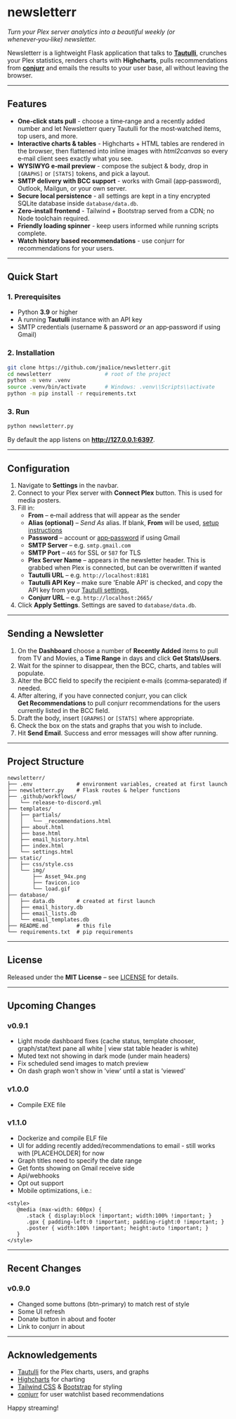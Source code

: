 # newsletterr

_Turn your Plex server analytics into a beautiful weekly (or whenever‑you‑like) newsletter._

Newsletterr is a lightweight Flask application that talks to **[Tautulli](https://tautulli.com/)**, crunches your Plex statistics, renders charts with **Highcharts**, pulls recommendations from **[conjurr](https://github.com/yungsnuzzy/conjurr)** and emails the results to your user base, all without leaving the browser.

---

## Features

* **One‑click stats pull** - choose a time‑range and a recently added number and let Newsletterr query Tautulli for the most‑watched items, top users, and more.  
* **Interactive charts & tables** - Highcharts + HTML tables are rendered in the browser, then flattened into inline images with *html2canvas* so every e‑mail client sees exactly what you see.  
* **WYSIWYG e‑mail preview** - compose the subject & body, drop in `[GRAPHS]` or `[STATS]` tokens, and pick a layout.  
* **SMTP delivery with BCC support** - works with Gmail (app‑password), Outlook, Mailgun, or your own server.  
* **Secure local persistence** - all settings are kept in a tiny encrypted SQLite database inside `database/data.db`.  
* **Zero‑install frontend** - Tailwind + Bootstrap served from a CDN; no Node toolchain required.  
* **Friendly loading spinner** - keep users informed while running scripts complete.
* **Watch history based recommendations** - use conjurr for recommendations for your users.

---

## Quick Start

### 1. Prerequisites

* Python **3.9** or higher  
* A running **Tautulli** instance with an API key  
* SMTP credentials (username & password _or_ an app‑password if using Gmail)

### 2. Installation

```bash
git clone https://github.com/jma1ice/newsletterr.git
cd newsletterr                 # root of the project
python -m venv .venv
source .venv/bin/activate      # Windows: .venv\\Scripts\\activate
python -m pip install -r requirements.txt
```

### 3. Run

```bash
python newsletterr.py
```

By default the app listens on **http://127.0.0.1:6397**.

---

## Configuration

1. Navigate to **Settings** in the navbar.  
2. Connect to your Plex server with **Connect Plex** button. This is used for media posters.  
3. Fill in:
   * **From** – e‑mail address that will appear as the sender  
   * **Alias (optional)** – _Send As_ alias. If blank, **From** will be used, [setup instructions](https://support.google.com/a/answer/33327?hl=en)  
   * **Password** – account or [app‑password](https://support.google.com/mail/answer/185833?hl=en) if using Gmail  
   * **SMTP Server** – e.g. `smtp.gmail.com`  
   * **SMTP Port** – `465` for SSL or `587` for TLS  
   * **Plex Server Name** – appears in the newsletter header. This is grabbed when Plex is connected, but can be overwritten if wanted  
   * **Tautulli URL** – e.g. `http://localhost:8181`  
   * **Tautulli API Key** – make sure 'Enable API' is checked, and copy the API key from your [Tautulli settings.](http://localhost:8181/settings#tabs_tabs-web_interface)  
   * **Conjurr URL** – e.g. `http://localhost:2665/`  
4. Click **Apply Settings**.  Settings are saved to `database/data.db`.

---

## Sending a Newsletter

1. On the **Dashboard** choose a number of **Recently Added** items to pull from TV and Movies, a **Time Range** in days and click **Get Stats\\Users**.  
2. Wait for the spinner to disappear, then the BCC, charts, and tables will populate.  
3. Alter the BCC field to specify the recipient e‑mails (comma‑separated) if needed.  
4. After altering, if you have connected conjurr, you can click **Get Recommendations** to pull conjurr recommendations for the users currently listed in the BCC field.  
5. Draft the body, insert `[GRAPHS]` or `[STATS]` where appropriate.  
6. Check the box on the stats and graphs that you wish to include.  
7. Hit **Send Email**. Success and error messages will show after running.  

---

## Project Structure

```
newsletterr/
├── .env              # environment variables, created at first launch
├── newsletterr.py    # Flask routes & helper functions
├── .github/workflows/
│   └── release-to-discord.yml
├── templates/
│   ├── partials/
│   │   └── _recommendations.html
│   ├── about.html
│   ├── base.html
│   ├── email_history.html
│   ├── index.html
│   └── settings.html
├── static/
│   ├── css/style.css
│   └── img/
│       ├── Asset_94x.png
│       ├── favicon.ico
│       └── load.gif
├── database/
│   ├── data.db       # created at first launch
│   ├── email_history.db
│   ├── email_lists.db
│   └── email_templates.db
├── README.md         # this file
└── requirements.txt  # pip requirements
```

---

## License

Released under the **MIT License** – see [LICENSE](LICENSE) for details.

---

## Upcoming Changes

### v0.9.1
* Light mode dashboard fixes (cache status, template chooser, graph/stat/text pane all white | view stat table header is white)
* Muted text not showing in dark mode (under main headers)
* Fix scheduled send images to match preview
* On dash graph won't show in 'view' until a stat is 'viewed'

### v1.0.0
* Compile EXE file

### v1.1.0
* Dockerize and compile ELF file
* UI for adding recently added/recommendations to email - still works with \[PLACEHOLDER\] for now
* Graph titles need to specify the date range
* Get fonts showing on Gmail receive side
* Api/webhooks
* Opt out support
* Mobile optimizations, i.e.:
```
<style>
   @media (max-width: 600px) {
      .stack { display:block !important; width:100% !important; }
      .gpx { padding-left:0 !important; padding-right:0 !important; }
      .poster { width:100% !important; height:auto !important; }
   }
</style>
```

---

## Recent Changes

### v0.9.0
* Changed some buttons (btn-primary) to match rest of style
* Some UI refresh
* Donate button in about and footer
* Link to conjurr in about

---

## Acknowledgements

* [Tautulli](https://tautulli.com/) for the Plex charts, users, and graphs  
* [Highcharts](https://www.highcharts.com/) for charting  
* [Tailwind CSS](https://tailwindcss.com/) & [Bootstrap](https://getbootstrap.com/) for styling
* [conjurr](https://github.com/yungsnuzzy/conjurr) for user watchlist based recommendations  

Happy streaming!
